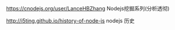 
https://cnodejs.org/user/LanceHBZhang Nodejs挖掘系列(分析透彻)

http://i5ting.github.io/history-of-node-js nodejs 历史
